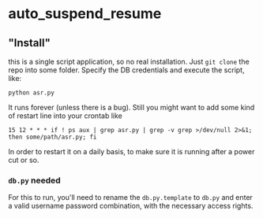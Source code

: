 # auto_suspend_resume

## "Install"

this is a single script application, so no real installation.
Just `git clone` the repo into some folder. Specify the DB credentials and execute the
script, like:

    python asr.py

It runs forever (unless there is a bug). Still you might want to add some kind
of restart line into your crontab like

    15 12 * * * if ! ps aux | grep asr.py | grep -v grep >/dev/null 2>&1; then some/path/asr.py; fi

In order to restart it on a daily basis, to make sure it is running after a power cut or so.

### `db.py` needed

For this to run, you'll need to rename the `db.py.template` to `db.py`
and enter a valid username password combination, with the necessary access rights.

